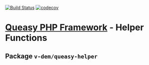 [![Build Status](https://travis-ci.com/v-dem/queasy-helper.svg?branch=master)](https://travis-ci.com/v-dem/queasy-helper) [![codecov](https://codecov.io/gh/v-dem/queasy-helper/branch/master/graph/badge.svg)](https://codecov.io/gh/v-dem/queasy-helper)

# [Queasy PHP Framework](https://github.com/v-dem/queasy-helper/) - Helper Functions

## Package `v-dem/queasy-helper`

